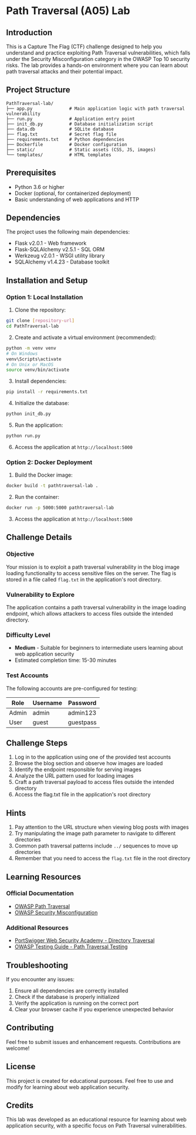 # Path Traversal (A05) Lab

## Introduction

This is a Capture The Flag (CTF) challenge designed to help you understand and practice exploiting Path Traversal vulnerabilities, which falls under the Security Misconfiguration category in the OWASP Top 10 security risks. The lab provides a hands-on environment where you can learn about path traversal attacks and their potential impact.

## Project Structure

```
PathTraversal-lab/
├── app.py              # Main application logic with path traversal vulnerability
├── run.py              # Application entry point
├── init_db.py          # Database initialization script
├── data.db             # SQLite database
├── flag.txt            # Secret flag file
├── requirements.txt    # Python dependencies
├── Dockerfile          # Docker configuration
├── static/             # Static assets (CSS, JS, images)
└── templates/          # HTML templates
```

## Prerequisites

- Python 3.6 or higher
- Docker (optional, for containerized deployment)
- Basic understanding of web applications and HTTP

## Dependencies

The project uses the following main dependencies:
- Flask v2.0.1 - Web framework
- Flask-SQLAlchemy v2.5.1 - SQL ORM
- Werkzeug v2.0.1 - WSGI utility library
- SQLAlchemy v1.4.23 - Database toolkit

## Installation and Setup

### Option 1: Local Installation

1. Clone the repository:
```bash
git clone [repository-url]
cd PathTraversal-lab
```

2. Create and activate a virtual environment (recommended):
```bash
python -m venv venv
# On Windows
venv\Scripts\activate
# On Unix or MacOS
source venv/bin/activate
```

3. Install dependencies:
```bash
pip install -r requirements.txt
```

4. Initialize the database:
```bash
python init_db.py
```

5. Run the application:
```bash
python run.py
```

6. Access the application at `http://localhost:5000`

### Option 2: Docker Deployment

1. Build the Docker image:
```bash
docker build -t pathtraversal-lab .
```

2. Run the container:
```bash
docker run -p 5000:5000 pathtraversal-lab
```

3. Access the application at `http://localhost:5000`

## Challenge Details

### Objective
Your mission is to exploit a path traversal vulnerability in the blog image loading functionality to access sensitive files on the server. The flag is stored in a file called `flag.txt` in the application's root directory.

### Vulnerability to Explore
The application contains a path traversal vulnerability in the image loading endpoint, which allows attackers to access files outside the intended directory.

### Difficulty Level
- **Medium** - Suitable for beginners to intermediate users learning about web application security
- Estimated completion time: 15-30 minutes

### Test Accounts
The following accounts are pre-configured for testing:

| Role  | Username | Password  |
|-------|----------|-----------|
| Admin | admin    | admin123  |
| User  | guest    | guestpass |

## Challenge Steps

1. Log in to the application using one of the provided test accounts
2. Browse the blog section and observe how images are loaded
3. Identify the endpoint responsible for serving images
4. Analyze the URL pattern used for loading images
5. Craft a path traversal payload to access files outside the intended directory
6. Access the flag.txt file in the application's root directory

## Hints

1. Pay attention to the URL structure when viewing blog posts with images
2. Try manipulating the image path parameter to navigate to different directories
3. Common path traversal patterns include `../` sequences to move up directories
4. Remember that you need to access the `flag.txt` file in the root directory

## Learning Resources

### Official Documentation
- [OWASP Path Traversal](https://owasp.org/www-community/attacks/Path_Traversal)
- [OWASP Security Misconfiguration](https://owasp.org/Top10/A05_2021-Security_Misconfiguration/)

### Additional Resources
- [PortSwigger Web Security Academy - Directory Traversal](https://portswigger.net/web-security/file-path-traversal)
- [OWASP Testing Guide - Path Traversal Testing](https://owasp.org/www-project-web-security-testing-guide/latest/4-Web_Application_Security_Testing/05-Authorization_Testing/01-Testing_Directory_Traversal_File_Include)

## Troubleshooting

If you encounter any issues:
1. Ensure all dependencies are correctly installed
2. Check if the database is properly initialized
3. Verify the application is running on the correct port
4. Clear your browser cache if you experience unexpected behavior

## Contributing

Feel free to submit issues and enhancement requests. Contributions are welcome!

## License

This project is created for educational purposes. Feel free to use and modify for learning about web application security.

## Credits

This lab was developed as an educational resource for learning about web application security, with a specific focus on Path Traversal vulnerabilities. 